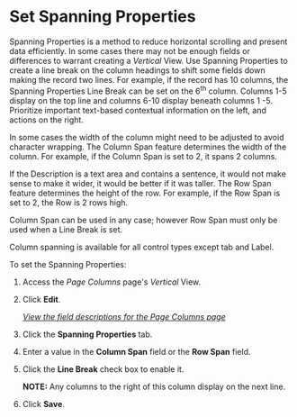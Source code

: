# Set Spanning Properties

Spanning Properties is a method to reduce horizontal scrolling and
present data efficiently. In some cases there may not be enough fields
or differences to warrant creating a *Vertical* View. Use Spanning
Properties to create a line break on the column headings to shift some
fields down making the record two lines. For example, if the record has
10 columns, the Spanning Properties Line Break can be set on the
6<sup>th</sup> column. Columns 1-5 display on the top line and columns
6-10 display beneath columns 1 -5. Prioritize important text-based
contextual information on the left, and actions on the right.

In some cases the width of the column might need to be adjusted to avoid
character wrapping. The Column Span feature determines the width of the
column. For example, if the Column Span is set to 2, it spans 2 columns.

If the Description is a text area and contains a sentence, it would not
make sense to make it wider, it would be better if it was taller. The
Row Span feature determines the height of the row. For example, if the
Row Span is set to 2, the Row is 2 rows high.

Column Span can be used in any case; however Row Span must only be used
when a Line Break is set.

Column spanning is available for all control types except tab and Label.

To set the Spanning Properties:

1.  <span id="Column Properties Navigation" class="popUpLink">Access the
    *Page Columns* page</span>'s *Vertical* View.

2.  Click **Edit**.
    
    *[View the field descriptions for the Page Columns
    page](../Sys_Admin/Page_Desc/Page_Columns_H.htm)*

3.  Click the **Spanning Properties** tab.

4.  Enter a value in the **Column Span** field or the **Row Span**
    field.

5.  Click the **Line Break** check box to enable it.
    
    **NOTE:** Any columns to the right of this column display on the
    next line.

6.  Click **Save**.
